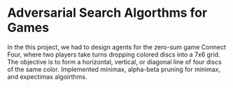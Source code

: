 # Adversarial Search Algorthms for Games
In the this project, we had to design agents for the zero-sum game Connect Four, where two players take turns dropping colored discs into a 7x6 grid. The objective is to form a horizontal, vertical, or diagonal line of four discs of the same color.
Implemented minimax, alpha-beta pruning for minimax, and expectimax algoirthms. 
